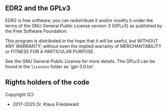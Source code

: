 ## EDR2 and the GPLv3 ##

EDR2 is free software; you can redistribute it and/or modify it under the terms of the GNU General Public License version 3 (GPLv3) as published by the Free Software Foundation.

This program is distributed in the hope that it will be useful, but WITHOUT ANY WARRANTY; without even the implied warranty of MERCHANTABILITY or FITNESS FOR A PARTICULAR PURPOSE.

See the GNU General Public License for more details. The GPLv3 can be found in the `licenses` folder as 'gpl-3.0.txt'.


## Rights holders of the code ##

Copyright (C): 

- 2017-2025 Dr. Klaus Friedewald